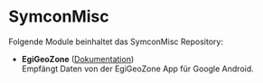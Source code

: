 # SymconMisc

Folgende Module beinhaltet das SymconMisc Repository:

- __EgiGeoZone__ ([Dokumentation](EgiGeoZone))  
	Empfängt Daten von der EgiGeoZone App für Google Android.
